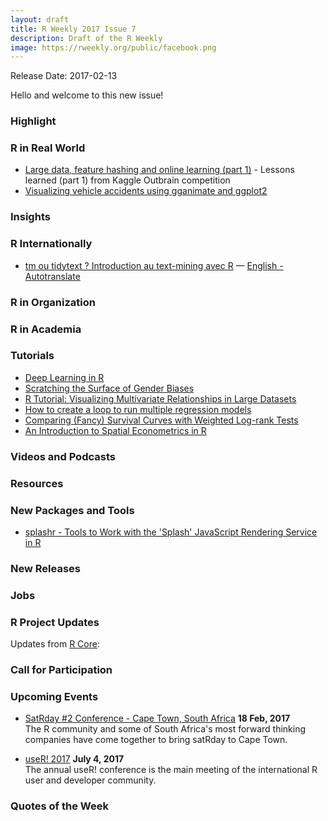 ```yaml
---
layout: draft
title: R Weekly 2017 Issue 7
description: Draft of the R Weekly
image: https://rweekly.org/public/facebook.png
---
```


Release Date: 2017-02-13

Hello and welcome to this new issue!

### Highlight




### R in Real World

+ [Large data, feature hashing and online learning (part 1)](http://dsnotes.com/post/2017-01-27-lessons-learned-from-outbrain-click-prediction-kaggle-competition/) - Lessons learned (part 1) from Kaggle Outbrain competition
+ [Visualizing vehicle accidents using gganimate and ggplot2](https://pradeepadhokshaja.wordpress.com/2017/02/02/nyc-vehicle-accidents/)


### Insights



### R Internationally

+ [tm ou tidytext ? Introduction au text-mining avec R](http://www.thinkr.fr/tm-ou-tidytext-introduction-au-text-mining-avec-r/) — [English - Autotranslate](http://translate.google.com/translate?hl=&sl=fr&tl=en&u=http://www.thinkr.fr/tm-ou-tidytext-introduction-au-text-mining-avec-r/)

### R in Organization



### R in Academia


### Tutorials

+ [Deep Learning in R](http://www.rblog.uni-freiburg.de/2017/02/07/deep-learning-in-r/)
+ [Scratching the Surface of Gender Biases](https://shiring.github.io/shiny/2017/02/06/WGS_final)
+ [R Tutorial: Visualizing Multivariate Relationships in Large Datasets](https://dmwiig.net/2017/02/06/r-tutorial-visualizing-multivariate-relationships-in-large-datasets/) 
+ [How to create a loop to run multiple regression models](https://datascienceplus.com/how-to-create-a-loop-to-run-multiple-regression-models/)
+ [Comparing (Fancy) Survival Curves with Weighted Log-rank Tests](http://r-addict.com/2017/02/09/Fancy-Survival-Plots.html)
+ [An Introduction to Spatial Econometrics in R](https://ignaciomsarmiento.github.io/2017/02/07/An-Introduction-to-Spatial-Econometrics-in-R.html)

### Videos and Podcasts



### Resources



### New Packages and Tools

+ [splashr - Tools to Work with the 'Splash' JavaScript Rendering Service in R](https://github.com/hrbrmstr/splashr)

### New Releases



### Jobs




### R Project Updates

Updates from [R Core](http://developer.r-project.org/blosxom.cgi/R-devel/NEWS):




### Call for Participation



### Upcoming Events

+ [SatRday #2 Conference - Cape Town, South Africa](http://capetown2017.satrdays.org/) **18 Feb, 2017** <br />
The R community and some of South Africa's most forward thinking companies have come together to bring satRday to Cape Town.

+ [useR! 2017](http://user2017.brussels/) **July 4, 2017** <br />
The annual useR! conference is the main meeting of the international R user and developer community.

### Quotes of the Week



